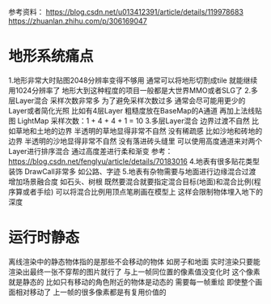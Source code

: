 参考资料：
https://blog.csdn.net/u013412391/article/details/119978683
https://zhuanlan.zhihu.com/p/306169047

# 地形系统痛点
1.地形非常大时贴图2048分辨率变得不够用
    通常可以将地形切割成tile 就能继续用1024分辨率了
    地形大到这种程度的项目一般都是大世界MMO或者SLG了
2.多层Layer混合 采样次数非常多
    为了避免采样次数过多 通常会尽可能用更少的Layer或者简化光照
    比如有4层Layer 粗糙度放在BaseMap的A通道 再加上法线贴图 LightMap
    采样次数：1 + 4 + 4 + 1 = 10
3.多层Layer混合 边界过渡不自然
    比如草地和土地的边界 半透明的草地显得非常不自然 没有稀疏感
    比如沙地和砖地的边界 半透明的沙地显得非常不自然 没有落进砖头缝里
    可以使用高度通道来对两个Layer进行排序混合 通过高度差进行柔和渐变
    参考：https://blog.csdn.net/fenglyu/article/details/70183016
4.地表有很多贴花类型装饰 DrawCall非常多
    如公路、字迹
5.地表有杂物需要与地面进行边缘混合过渡 增加场景融合度
    如石头、树根
    既然要混合就要指定混合目标(地面)和混合比例(程序算或者手绘)
    可以将混合比例用顶点笔刷画在模型上 这样会限制物体埋入地下的深度

# 运行时静态
离线渲染中的静态物体指的是那些不会移动的物体 如房子和地面
实时渲染只要能渲染出最终一张不穿帮的图片就行了
    与上一帧同位置的像素值没变化时 这个像素就是静态的
    比如只有移动的角色附近的物体是动态的 需要每一帧重绘
    即使整个画面相对移动了 上一帧的很多像素都是有复用价值的